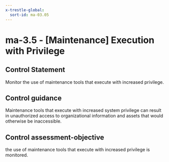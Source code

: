 ```yaml
---
x-trestle-global:
  sort-id: ma-03.05
---
```


# ma-3.5 - \[Maintenance\] Execution with Privilege

## Control Statement

Monitor the use of maintenance tools that execute with increased privilege.

## Control guidance

Maintenance tools that execute with increased system privilege can result in unauthorized access to organizational information and assets that would otherwise be inaccessible.

## Control assessment-objective

the use of maintenance tools that execute with increased privilege is monitored.
